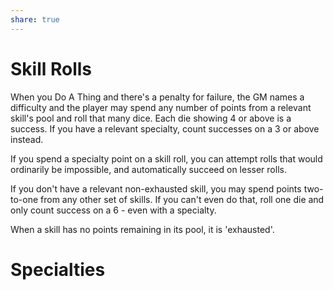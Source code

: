 ```yaml
---
share: true
---
```

# Skill Rolls
When you Do A Thing and there's a penalty for failure, the GM names a difficulty and the player may spend any number of points from a relevant skill's pool and roll that many dice. Each die showing 4 or above is a success. If you have a relevant specialty, count successes on a 3 or above instead.

If you spend a specialty point on a skill roll, you can attempt rolls that would ordinarily be impossible, and automatically succeed on lesser rolls.

If you don't have a relevant non-exhausted skill, you may spend points two-to-one from any other set of skills. If you can't even do that, roll one die and only count success on a 6 - even with a specialty.

When a skill has no points remaining in its pool, it is 'exhausted'.
# Specialties